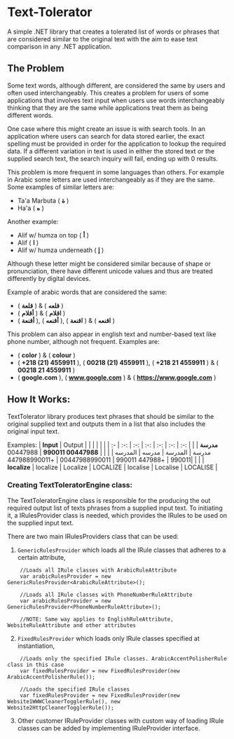 # Text-Tolerator
A simple .NET library that creates a tolerated list of words or phrases that are considered similar to  the original text with the aim to ease text comparison in any .NET application.

## The Problem
Some text words, although different, are considered the same by users and often used interchangeably. This creates a problem for users of some applications that involves text input when users use words interchangeably thinking that they are the same while applications treat them as being different words.

One case where this might create an issue is with search tools. In an application where users can search for data stored earlier, the exact spelling must be provided in order for the application to lookup the required data. If a different variation in text is used in either the stored text or the supplied search text, the search inquiry will fail, ending up with 0 results. 

This problem is more frequent in some languages than others. For example in Arabic some letters are used interchangeably as if they are the same. Some examples of similar letters are:
- Ta'a Marbuta ( **ة** ) 
- Ha'a ( **ه** ) 

Another example:
- Alif w/ humza on top ( **أ** ) 
- Alif ( **ا** ) 
- Alif w/ humza underneath ( **إ** ) 

Although these letter might be considered similar because of shape or pronunciation, there have different unicode values and thus are treated differently by digital devices.

Example of arabic words that are considered the same:
- ( **قلعة** ) & ( **قلعه** )
- ( **أقلام** ) & ( **اقلام** )
- ( **أقنعة** ), ( **أقنعه** ), ( **اقنعة** ) & ( **اقنعه** )

This problem can also appear in english text and number-based text like phone number, although not frequent. Examples are:
- ( **color** ) & ( **colour** )
- ( **+218 (21) 4559911** ), ( **00218 (21) 4559911** ), ( **+218 21 4559911** ) & ( **00218 21 4559911** )
- ( **google.com** ), ( **www.google.com** ) & ( **https://www.google.com** ) 

## How It Works:

TextTolerator library produces text phrases that should be similar to the original supplied text and outputs them in a list that also includes the original input text.


Examples:
| **Input** |  Output  |  |  |  |  |  |
| :- | :-: | :-: | :-: | :-: | :-: | :-: | 
| **مدرسة** | مدرسة | المدرسة | مدرسه | المدرسه |  |  |
| **00447988 990011** | 00447988 990011 | +447988 990011 | 00447988990011 | +447988990011|  |  |
| **localize** | localize | Localize | LOCALIZE | localise | Localise | LOCALISE | 

### Creating TextToleratorEngine class:

The TextToleratorEngine class is responsible for the producing the out required output list of texts phrases from a supplied input text. To initiating it, a IRulesProvider class is needed, which provides the IRules to be used on the supplied input text.

There are two main IRulesProviders class that can be used:

1. ```GenericRulesProvider``` which loads all the IRule classes that adheres to a certain attribute, 

```CSharp
    //Loads all IRule classes with ArabicRuleAttribute
    var arabicRulesProvider = new GenericRulesProvider<ArabicRuleAttribute>();

    //Loads all IRule classes with PhoneNumberRuleAttribute
    var arabicRulesProvider = new GenericRulesProvider<PhoneNumberRuleAttribute>();

    //NOTE: Same way applies to EnglishRuleAttribute, WebsiteRuleAttribute and other attributes

```

2. ```FixedRulesProvider``` which loads only IRule classes specified at instantiation,

```Csharp
    //Loads only the specified IRule classes. ArabicAccentPolisherRule class in this case
    var fixedRulesProvider = new FixedRulesProvider(new ArabicAccentPolisherRule());

    //Loads the specified IRule classes
    var fixedRulesProvider = new FixedRulesProvider(new Website1WWWCleanerTogglerRule(), new Website2HttpCleanerTogglerRule());

```

3. Other customer IRuleProvider classes with custom way of loading IRule classes can be added by implementing IRuleProvider interface.



